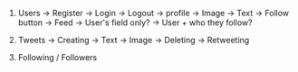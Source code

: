 1. Users
    -> Register
    -> Login
    -> Logout
    -> profile
        -> Image
        -> Text
        -> Follow button
    -> Feed
        -> User's field only?
        -> User + who they follow?

2. Tweets
    -> Creating
        -> Text
        -> Image
    -> Deleting
    -> Retweeting

3. Following / Followers